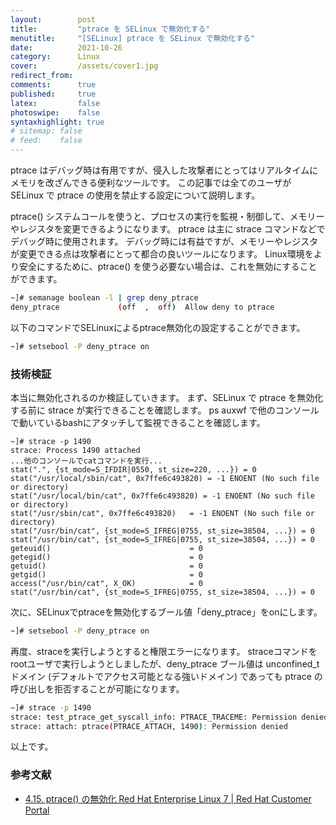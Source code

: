 ```yaml
---
layout:        post
title:         "ptrace を SELinux で無効化する"
menutitle:     "[SELinux] ptrace を SELinux で無効化する"
date:          2021-10-26
category:      Linux
cover:         /assets/cover1.jpg
redirect_from:
comments:      true
published:     true
latex:         false
photoswipe:    false
syntaxhighlight: true
# sitemap: false
# feed:    false
---
```


ptrace はデバッグ時は有用ですが、侵入した攻撃者にとってはリアルタイムにメモリを改ざんできる便利なツールです。
この記事では全てのユーザが SELinux で ptrace の使用を禁止する設定について説明します。

ptrace() システムコールを使うと、プロセスの実行を監視・制御して、メモリーやレジスタを変更できるようになります。
ptrace は主に strace コマンドなどでデバッグ時に使用されます。
デバッグ時には有益ですが、メモリーやレジスタが変更できる点は攻撃者にとって都合の良いツールになります。
Linux環境をより安全にするために、ptrace() を使う必要ない場合は、これを無効にすることができます。
```bash
~]# semanage boolean -l | grep deny_ptrace
deny_ptrace             (off  ,  off)  Allow deny to ptrace
```
以下のコマンドでSELinuxによるptrace無効化の設定することができます。
```bash
~]# setsebool -P deny_ptrace on
```

### 技術検証

本当に無効化されるのか検証していきます。
まず、SELinux で ptrace を無効化する前に strace が実行できることを確認します。
ps auxwf で他のコンソールで動いているbashにアタッチして監視できることを確認します。
```
~]# strace -p 1490
strace: Process 1490 attached
...他のコンソールでcatコマンドを実行...
stat(".", {st_mode=S_IFDIR|0550, st_size=220, ...}) = 0
stat("/usr/local/sbin/cat", 0x7ffe6c493820) = -1 ENOENT (No such file or directory)
stat("/usr/local/bin/cat", 0x7ffe6c493820) = -1 ENOENT (No such file or directory)
stat("/usr/sbin/cat", 0x7ffe6c493820)   = -1 ENOENT (No such file or directory)
stat("/usr/bin/cat", {st_mode=S_IFREG|0755, st_size=38504, ...}) = 0
stat("/usr/bin/cat", {st_mode=S_IFREG|0755, st_size=38504, ...}) = 0
geteuid()                               = 0
getegid()                               = 0
getuid()                                = 0
getgid()                                = 0
access("/usr/bin/cat", X_OK)            = 0
stat("/usr/bin/cat", {st_mode=S_IFREG|0755, st_size=38504, ...}) = 0
```
次に、SELinuxでptraceを無効化するブール値「deny_ptrace」をonにします。
```bash
~]# setsebool -P deny_ptrace on
```
再度、straceを実行しようとすると権限エラーになります。
straceコマンドをrootユーザで実行しようとしましたが、deny_ptrace ブール値は unconfined_t ドメイン (デフォルトでアクセス可能となる強いドメイン) であっても ptrace の呼び出しを拒否することが可能になります。
```bash
~]# strace -p 1490
strace: test_ptrace_get_syscall_info: PTRACE_TRACEME: Permission denied
strace: attach: ptrace(PTRACE_ATTACH, 1490): Permission denied
```

以上です。


### 参考文献

- [4.15. ptrace() の無効化 Red Hat Enterprise Linux 7 \| Red Hat Customer Portal](https://access.redhat.com/documentation/ja-jp/red_hat_enterprise_linux/7/html/selinux_users_and_administrators_guide/sect-security-enhanced_linux-working_with_selinux-disable_ptrace)
